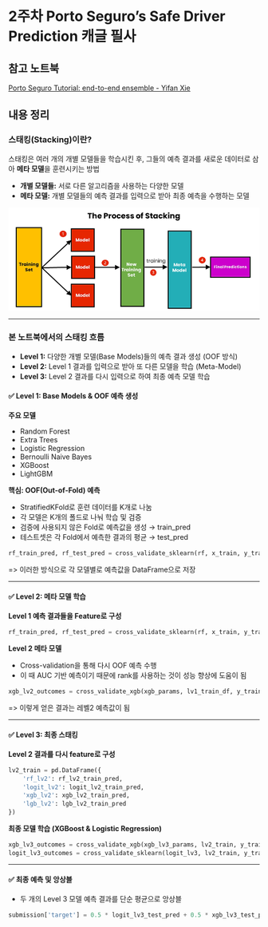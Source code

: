 # 2주차 Porto Seguro’s Safe Driver Prediction 캐글 필사

## 참고 노트북

[Porto Seguro Tutorial: end-to-end ensemble - Yifan Xie](https://www.kaggle.com/code/yifanxie/porto-seguro-tutorial-end-to-end-ensemble#4.-Level-2-ensemble)


## 내용 정리

### 스태킹(Stacking)이란?

스태킹은 여러 개의 개별 모델들을 학습시킨 후, 그들의 예측 결과를 새로운 데이터로 삼아 **메타 모델**을 훈련시키는 방법

- **개별 모델들:** 서로 다른 알고리즘을 사용하는 다양한 모델
- **메타 모델:** 개별 모델들의 예측 결과를 입력으로 받아 최종 예측을 수행하는 모델

![스크린샷](../image/screenshot4.png)

---
### 본 노트북에서의 스태킹 흐름

- **Level 1:** 다양한 개별 모델(Base Models)들의 예측 결과 생성 (OOF 방식)
- **Level 2:** Level 1 결과를 입력으로 받아 또 다른 모델을 학습 (Meta-Model)
- **Level 3:** Level 2 결과를 다시 입력으로 하여 최종 예측 모델 학습

#### ✅ Level 1: Base Models & OOF 예측 생성

**주요 모델**
- Random Forest
- Extra Trees
- Logistic Regression
- Bernoulli Naive Bayes
- XGBoost
- LightGBM

**핵심: OOF(Out-of-Fold) 예측**
- StratifiedKFold로 훈련 데이터를 K개로 나눔
- 각 모델은 K개의 폴드로 나눠 학습 및 검증
- 검증에 사용되지 않은 Fold로 예측값을 생성 → train_pred
- 테스트셋은 각 Fold에서 예측한 결과의 평균 → test_pred
```PYTHON
rf_train_pred, rf_test_pred = cross_validate_sklearn(rf, x_train, y_train, x_test, kf)
```
=> 이러한 방식으로 각 모델별로 예측값을 DataFrame으로 저장

---
#### ✅ Level 2: 메타 모델 학습

**Level 1 예측 결과들을 Feature로 구성**
```PYTHON
rf_train_pred, rf_test_pred = cross_validate_sklearn(rf, x_train, y_train, x_test, kf)
```

**Level 2 메타 모델**
- Cross-validation을 통해 다시 OOF 예측 수행
- 이 때 AUC 기반 예측이기 때문에 rank를 사용하는 것이 성능 향상에 도움이 됨
```PYTHON
xgb_lv2_outcomes = cross_validate_xgb(xgb_params, lv1_train_df, y_train, lv1_test_df, kf, use_rank=True)
```
=> 이렇게 얻은 결과는 레벨2 예측값이 됨

---
#### ✅ Level 3: 최종 스태킹

**Level 2 결과를 다시 feature로 구성**
```PYTHON
lv2_train = pd.DataFrame({
    'rf_lv2': rf_lv2_train_pred,
    'logit_lv2': logit_lv2_train_pred,
    'xgb_lv2': xgb_lv2_train_pred,
    'lgb_lv2': lgb_lv2_train_pred
})
```

**최종 모델 학습 (XGBoost & Logistic Regression)**
```PYTHON
xgb_lv3_outcomes = cross_validate_xgb(xgb_lv3_params, lv2_train, y_train, lv2_test, kf, use_rank=True)
logit_lv3_outcomes = cross_validate_sklearn(logit_lv3, lv2_train, y_train, lv2_test, kf, scale=True)
```

---
#### ✅ 최종 예측 및 앙상블
- 두 개의 Level 3 모델 예측 결과를 단순 평균으로 앙상블
```PYTHON
submission['target'] = 0.5 * logit_lv3_test_pred + 0.5 * xgb_lv3_test_pred
```